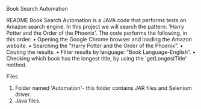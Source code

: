 Book Search Automation	

README
Book Search Automation is a JAVA code that performs tests on Amazon search engine. In this project we will search the pattern: 'Harry Potter and the Order of the Phoenix'.
The code performs the following, in this order:
•	Opening the Google Chrome browser and loading the Amazon website.
•	Searching the "Harry Potter and the Order of the Phoenix".
•	Couting the results.
•	Filter results by language: “Book Language-English”.
•	Checking which book has the longest title, by using the 'getLongestTitle' method.

Files
1. Folder named 'Automation'- this folder contains JAR files and Selenium driver.
2. Java files.






  
